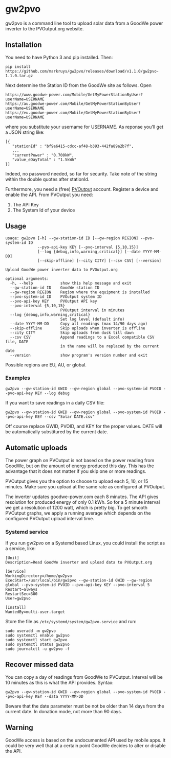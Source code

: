 
# gw2pvo

gw2pvo is a command line tool to upload solar data from a GoodWe power inverter to the PVOutput.org website.

## Installation

You need to have Python 3 and pip installed. Then:

    pip install https://github.com/markruys/gw2pvo/releases/download/v1.1.0/gw2pvo-1.1.0.tar.gz

Next determine the Station ID from the GoodWe site as follows. Open

    https://www.goodwe-power.com/Mobile/GetMyPowerStationByUser?userName=USERNAME
    https://au.goodwe-power.com/Mobile/GetMyPowerStationByUser?userName=USERNAME
    https://eu.goodwe-power.com/Mobile/GetMyPowerStationByUser?userName=USERNAME

where you substitute your username for USERNAME. As reponse you'll get a JSON string like:

    [{
       "stationId" : "bf9a6415-cdcc-af48-b393-442fa89a2b7f",
       ...
       "currentPower" : "0.700kW",
       "value_eDayTotal" : "1.5kWh"
    }]

Indeed, no password needed, so far for security. Take note of the string within the double quotes after stationId.

Furthermore, you need a (free) [PVOutput](PVOutput.org) account. Register a device and enable the API. From PVOutput you need:

  1. The API Key
  2. The System Id of your device


## Usage

```
usage: gw2pvo [-h] --gw-station-id ID [--gw-region REGION] --pvo-system-id ID
              --pvo-api-key KEY [--pvo-interval {5,10,15}]
              [--log {debug,info,warning,critical}] [--date YYYY-MM-DD]
              [--skip-offline] [--city CITY] [--csv CSV] [--version]

Upload GoodWe power inverter data to PVOutput.org

optional arguments:
  -h, --help            show this help message and exit
  --gw-station-id ID    GoodWe station ID
  --gw-region REGION    Region where the equipment is installed
  --pvo-system-id ID    PVOutput system ID
  --pvo-api-key KEY     PVOutput API key
  --pvo-interval {5,10,15}
                        PVOutput interval in minutes
  --log {debug,info,warning,critical}
                        Set log level (default info)
  --date YYYY-MM-DD     Copy all readings (max 14/90 days ago)
  --skip-offline        Skip uploads when inverter is offline
  --city CITY           Skip uploads from dusk till dawn
  --csv CSV             Append readings to a Excel compatible CSV file, DATE
                        in the name will be replaced by the current date
  --version             show program's version number and exit
```

Possible regions are EU, AU, or global.

### Examples

```
gw2pvo --gw-station-id GWID --gw-region global --pvo-system-id PVOID --pvo-api-key KEY --log debug
```

If you want to save readings in a daily CSV file:

```
gw2pvo --gw-station-id GWID --gw-region global --pvo-system-id PVOID --pvo-api-key KEY --csv "Solar DATE.csv"
```

Off course replace GWID, PVOID, and KEY for the proper values. DATE will be automatically substitured by the current date.

## Automatic uploads

The power graph on PVOutput is not based on the power reading from GoodWe, but on the amount of energy produced this day. This has the advantage that it does not matter if you skip one or more readings.

PVOutput gives you the option to choose to upload each 5, 10, or 15 minutes. Make sure you upload at the same rate as configured at PVOutput.

The inverter updates goodwe-power.com each 8 minutes. The API gives resolution for produced energy of only 0.1 kWh. So for a 5 minute interval we get a resolution of 1200 watt, which is pretty big. To get smooth PVOutput graphs, we apply a running average which depends on the configured PVOutput upload interval time.

### Systemd service

If you run gw2pvo on a Systemd based Linux, you could install the script as a service, like:

```
[Unit]
Description=Read GoodWe inverter and upload data to PVOutput.org

[Service]
WorkingDirectory=/home/gw2pvo
ExecStart=/usr/local/bin/gw2pvo --gw-station-id GWID --gw-region global --pvo-system-id PVOID --pvo-api-key KEY --pvo-interval 5
Restart=always
RestartSec=300
User=gw2pvo

[Install]
WantedBy=multi-user.target
```

Store the file as ``/etc/systemd/system/gw2pvo.service`` and run:

    sudo useradd -m gw2pvo
    sudo systemctl enable gw2pvo
    sudo systemctl start gw2pvo
    sudo systemctl status gw2pvo
    sudo journalctl -u gw2pvo -f

## Recover missed data

You can copy a day of readings from GoodWe to PVOutput. Interval will be 10 minutes as this is what the API provides. Syntax:

```
gw2pvo --gw-station-id GWID --gw-region global --pvo-system-id PVOID --pvo-api-key KEY --data YYYY-MM-DD
```

Beware that the date parameter must be not be older than 14 days from the current date. In donation mode, not more than 90 days.


## Warning

GoodWe access is based on the undocumented API used by mobile apps. It could be very well that at a certain point GoodWe decides to alter or disable the API.
